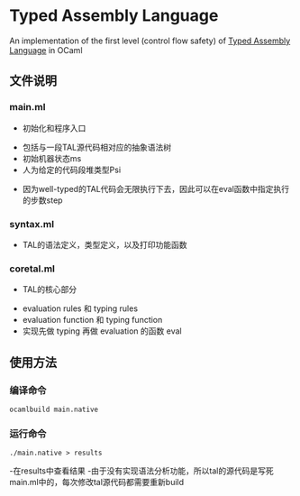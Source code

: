 # Typed Assembly Language #
An implementation of the first level (control flow safety) of [Typed Assembly Language](http://www.cs.cornell.edu/talc/) in OCaml

## 文件说明 ##

### main.ml ###
- 初始化和程序入口
+ 包括与一段TAL源代码相对应的抽象语法树
+ 初始机器状态ms
+ 人为给定的代码段堆类型Psi
- 因为well-typed的TAL代码会无限执行下去，因此可以在eval函数中指定执行的步数step

### syntax.ml ###
- TAL的语法定义，类型定义，以及打印功能函数

### coretal.ml ###
- TAL的核心部分
+ evaluation rules 和 typing rules 
+ evaluation function 和 typing function
+ 实现先做 typing 再做 evaluation 的函数 eval


## 使用方法 ##

### 编译命令 ###
```
ocamlbuild main.native
```

### 运行命令 ###
```
./main.native > results
```
-在results中查看结果
-由于没有实现语法分析功能，所以tal的源代码是写死main.ml中的，每次修改tal源代码都需要重新build

